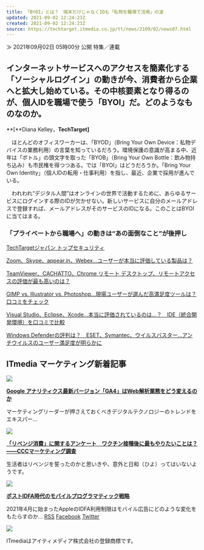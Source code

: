 ```yaml
---
title: 「BYOI」とは？　端末だけじゃなくIDも「私物を職場で活用」の波
updated: 2021-09-02 12:24:23Z
created: 2021-09-02 12:24:23Z
source: https://techtarget.itmedia.co.jp/tt/news/2109/02/news07.html
---
```


≫ 2021年09月02日 05時00分 公開
特集／連載

## インターネットサービスへのアクセスを簡素化する「ソーシャルログイン」の動きが今、消費者から企業へと拡大し始めている。その中核要素となり得るのが、個人IDを職場で使う「BYOI」だ。どのようなものなのか。

**[**Diana Kelley，**TechTarget]**

　ほとんどのオフィスワーカーは、「BYOD」（Bring Your Own Device：私物デバイスの業務利用）の言葉を知っているだろう。環境保護の意識が高まる中、近年は「ボトル」の頭文字を取った「BYOB」（Bring Your Own Bottle：飲み物持ち込み）も市民権を得つつある。では「BYOI」はどうだろうか。「Bring Your Own Identity」（個人IDの転用・仕事利用）を指し、最近、企業で採用が進んでいる。

　われわれ“デジタル人間”はオンラインの世界で活動するために、あらゆるサービスにログインする際のIDが欠かせない。新しいサービスに自分のメールアドレスで登録すれば、メールアドレスがそのサービスのIDになる。このことはBYOIに当てはまる。

### 「プライベートから職場へ」の動きは“あの面倒なこと”が後押し

[TechTargetジャパン トップ](https://techtarget.itmedia.co.jp/)[セキュリティ](https://techtarget.itmedia.co.jp/tt/security/articles/)

[Zoom、Skype、appear.in、Webex…ユーザーが本当に評価している製品は？](https://www.itreview.jp/categories/web-conference?utm_source=itmedia_tt200326_01)

[TeamViewer、CACHATTO、Chrome リモート デスクトップ、リモートアクセスの評価が最も高いのは？](https://www.itreview.jp/categories/remote-access?utm_source=itmedia_tt200326_02)

[GIMP vs. Illustrator vs. Photoshop…現場ユーザーが選んだ高満足度ツールは？口コミをチェック](https://www.itreview.jp/categories/graphic-design?utm_source=itmedia_tt200326_03)

[Visual Studio、Eclipse、Xcode…本当に評価されているのは…？　IDE（統合開発環境）を口コミで比較](https://www.itreview.jp/categories/vpn?utm_source=itmedia_tt200326_04)

[Windows Defenderの評判は？　ESET、Symantec、ウイルスバスター…アンチウイルスのユーザー満足度が明らかに](https://www.itreview.jp/categories/antivirus?utm_source=itmedia_tt200326_05)

## ITmedia マーケティング新着記事

[![](https://image.itmedia.co.jp/mm/articles/2109/01/news056.jpg)](https://marketing.itmedia.co.jp/mm/articles/2109/01/news056.html)

**[Google アナリティクス最新バージョン「GA4」はWeb解析業務をどう変えるのか](https://marketing.itmedia.co.jp/mm/articles/2109/01/news056.html)**

マーケティングリーダーが押さえておくべきデジタルテクノロジーのトレンドをエキスパー...

[![](https://image.itmedia.co.jp/mm/articles/2108/31/news176.jpg)](https://marketing.itmedia.co.jp/mm/articles/2108/31/news176.html)

**[「リベンジ消費」に関するアンケート　ワクチン接種後に最もやりたいことは？――CCCマーケティング調査](https://marketing.itmedia.co.jp/mm/articles/2108/31/news176.html)**

生活者はリベンジを誓ったのかと思いきや、意外と日和（ひよ）ってはいないようです。

[![](https://image.itmedia.co.jp/mm/articles/2108/30/news157.jpg)](https://marketing.itmedia.co.jp/mm/articles/2108/30/news157.html)

**[ポストIDFA時代のモバイルプログラマティック戦略](https://marketing.itmedia.co.jp/mm/articles/2108/30/news157.html)**

2021年4月に始まったAppleのIDFA利用制限はモバイル広告にどのような変化をもたらすのか...
[RSS](https://rss.itmedia.co.jp/rss/2.0/techtarget.xml)
[Facebook](https://www.facebook.com/TechTargetJapan)
[Twitter](https://twitter.com/techtarget_itm)

[![](https://image.itmedia.co.jp/images0509/logo_itmi2.gif)](https://corp.itmedia.co.jp/)

ITmediaはアイティメディア株式会社の登録商標です。